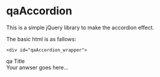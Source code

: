 qaAccordion
===========

This is a simple jQuery library to make the accordion effect.

The basic html is as fallows:

<code>&lt;div id="qaAccordion_wrapper"&gt;</code>
	<div class="qa_item">
	<div class="qa_question qa_off">
	qa Title
	</div>
	<div class="qa_answer">
	Your anwser goes here...
	</div>
	</div>
	</div><!-- qaAccordion_wrapper -->

